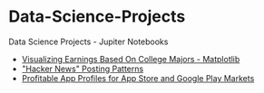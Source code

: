 # Data-Science-Projects
Data Science Projects - Jupiter Notebooks 


* [Visualizing Earnings Based On College Majors - Matplotlib ]()
* ["Hacker News" Posting Patterns](https://github.com/Deepmanyu/Data-Science-Projects/blob/master/Hacker%20News%20Posting%20Patterns.ipynb)
* [Profitable App Profiles for App Store and Google Play Markets](https://github.com/Deepmanyu/Data-Science-Projects/blob/master/Profitable%20App%20Profiles%20for%20App%20Store%20and%20Google%20Play%20Markets.ipynb)



